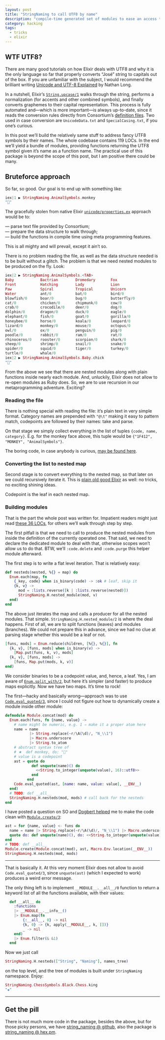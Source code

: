 ```yaml
---
layout: post
title: "StringNaming to call UTF8 by name"
description: "compile-time generated set of modules to ease an access to a predefined subset of UTF8 symbols"
category: hacking
tags:
  - tricks
  - elixir
---
```


## WTF UTF8?

There are many good tutorials on how Elixir deals with UTF8 and why it is the only
language so far that properly converts “José” string to capitals out of the box.
If you are unfamiliar with the subject, I would recommend the brilliant writing
[Unicode and UTF-8 Explained](https://www.bignerdranch.com/blog/unicode-and-utf-8-explained/)
by Nathan Long.

In a nutshell, Elixir’s [`String.upcase/1`](https://hexdocs.pm/elixir/String.html#upcase/1)
walks through the string, performs a normalization (for accents and other combined
symbols), and finally converts graphemes to their capital representation. This
process is fully automated and—which is more important—is always up-to-date,
since it reads the conversion rules directly from Consortium’s
[definition files](http://www.unicode.org/Public/UCD/latest/ucd/). Two used in
case conversion are `UnicodeData.txt` and `SpecialCasing.txt`, if you one’s curious.

In this post we’ll build the relatively same stuff to address fancy UTF8 symbols
by their names. The whole codebase contains 119 LOCs. In the end we’ll yield
a bundle of modules, providing functions returning the UTF8 symbol given it’s name
as a function name. The practical use of this package is beyond the scope of this
post, but I am positive there could be many.

## Bruteforce approach

So far, so good. Our goal is to end up with something like:

```elixir
iex|1 ▶ StringNaming.AnimalSymbols.monkey
"🐒"
```

The gracefully stolen from native Elixir [`unicode/properties.ex`](https://github.com/elixir-lang/elixir/blob/master/lib/elixir/unicode/properties.ex) approach would be to:

— parse text file provided by Consortium;  
— prepare the data structure to walk through;  
— build the functions in compile time using meta programming features.

This is all mighty and will prevail, except it ain’t so.

There is no problem reading the file, as well as the data structure needed
is to be built without a glitch. The problem is that we need nested modules
to be produced on the fly. Look:

```elixir
iex|2 ▶ StringNaming.AnimalSymbols.<TAB>
Baby            Bactrian        Dromedary       Fox
Front           Hatching        Lady            Lion
Paw             Spiral          Tropical        Unicorn
Water           ant/0           bat/0           bird/0
blowfish/0      boar/0          bug/0           butterfly/0
cat/0           chicken/0       chipmunk/0      cow/0
crab/0          crocodile/0     deer/0          dog/0
dolphin/0       dragon/0        duck/0          eagle/0
elephant/0      fish/0          goat/0          gorilla/0
honeybee/0      horse/0         koala/0         leopard/0
lizard/0        monkey/0        mouse/0         octopus/0
owl/0           ox/0            penguin/0       pig/0
poodle/0        rabbit/0        ram/0           rat/0
rhinoceros/0    rooster/0       scorpion/0      shark/0
sheep/0         shrimp/0        snail/0         snake/0
spider/0        squid/0         tiger/0         turkey/0
turtle/0        whale/0
iex|2 ▶ StringNaming.AnimalSymbols.Baby.chick
"🐤"
```

From the above we see that there are nested modules along with plain functions
inside nearly each module. And, unluckily, Elixir does not allow to re-open
modules as Ruby does. So, we are to use recursion in our metaprogramming
adventure. Exciting?

### Reading the file

There is nothing special with reading the file: it’s plain text in very
simple format. Category names are prepended with `"@\t"` making it easy
to pattern match, codepoints are followed by their names: take and parse.

On that stage we simply collect everything in the list of tuples
`{code, name, category}`. E.g. for the monkey face above, this tuple would
be `{"1F412", "MONKEY", "AnimalSymbols"}`.

The boring code, in case anybody is curious, [may be found here](https://github.com/am-kantox/string_naming/blob/master/lib/string_naming.ex#L81-L97).

### Converting the list to nested map

Second stage is to convert everything to the nested map, so that later on
we could recursively iterate it. This is
[plain old good Elixir](https://github.com/am-kantox/string_naming/blob/master/lib/string_naming.ex#L99-L112)
as well: no tricks, no exciting shining ideas.

Codepoint is the leaf in each nested map.

### Building modules

That is the part the whole post was written for. Impatient readers might
just read [these 36 LOCs](https://github.com/am-kantox/string_naming/blob/master/lib/string_naming.ex#L1-L36),
for others we’ll walk through step by step.

The first pitfall is that we need to call to produce the nested modules from inside
the definition of the currently operated one. That said, we need to declare
the dedicated module to deal with that, otherwise scopes won’t allow us to do that.
BTW, we’ll `:code.delete` and `:code.purge` this helper module afterward.

The first step is to write a flat level iteration. That is relatively easy:

```elixir
def nesteds(nested, %{} = map) do
  Enum.each(map, fn
    {_key, code} when is_binary(code) -> :ok # leaf, skip it
    {k, v} ->
      mod = :lists.reverse([k | :lists.reverse(nested)])
      StringNaming.H.nested_module(mod, v)
  end)
end
```

The above just iterates the map and calls a producer for all the nested
modules. That simple. `StringNaming.H.nested_module/2` is where the deal
happens. First of all, we are to split functions (leaves) and modules (branches).
We could not prepare this in advance, since we had no clue at parsing stage
whether this would be a leaf or not.

```elixir
[funs, mods] = Enum.reduce(children, [%{}, %{}], fn
  {k, v}, [funs, mods] when is_binary(v) ->
    [Map.put(funs, k, v), mods]
  {k, v}, [funs, mods] ->
    [funs, Map.put(mods, k, v)]
end)
```

We consider binaries to be a codepoint value, and, hence, a leaf. Yes, I am aware
of [`Enum.split_with/2`](https://hexdocs.pm/elixir/Enum.html#split_with/2), but
here it’s simpler (and faster) to produce maps explicitly. Now we have two maps.
It’s time to rock!

The first—hacky and basically wrong—approach was to use
[`Code.eval_quoted/3`](https://hexdocs.pm/elixir/Code.html#eval_quoted/3),
since I could not figure out how to dynamically create a module inside other module:

```elixir
defmodule Module.concat(mod) do
  Enum.each(funs, fn {name, value} ->
    # name might be numeric, e.g. 1 ⇒ make it a proper atom here
    name = name
           |> String.replace(~r/\A(\d)/, "N_\\1")
           |> Macro.underscore
           |> String.to_atom
    # abstract syntax tree of
    # ★  def monkey, do: "🐒"
    # value is a codepoint
    ast = quote do
            def unquote(name)() do
              <<String.to_integer(unquote(value), 16)::utf8>>
            end
          end
    Code.eval_quoted(ast, [name: name, value: value], __ENV__)
  end)
  # TODO: def __all__
  StringNaming.H.nesteds(mod, mods) # call back for the nesteds
end
```

I have posted a question on SO and
[Dogbert helped](https://stackoverflow.com/a/44852119/2035262) me to make
the code clean with [`Module.create/3`](https://hexdocs.pm/elixir/Module.html#create/3):

```elixir
ast = for {name, value} <- funs do
  name = name |> String.replace(~r/\A(\d)/, "N_\\1") |> Macro.underscore |> String.to_atom
  quote do: def unquote(name)(), do: <<String.to_integer(unquote(value), 16)::utf8>>
end
# TODO: def __all__
Module.create(Module.concat(mod), ast, Macro.Env.location(__ENV__))
StringNaming.H.nesteds(mod, mods)
```

---

That is basically it. At this very moment Elixir does not allow to avoid
`Code.eval_quoted/3`, since `unquote(ast)` (which I expected to work)
produces a weird error message.

The only thing left is to implement `__MODULE__.__all__/0` function
to return a keyword list of all the functions available, with their
values:

```elixir
  def __all__ do
    :functions
    |> __MODULE__.__info__()
    |> Enum.map(fn
        {:__all__, 0} -> nil
        {k, 0} -> {k, apply(__MODULE__, k, [])}
        _ -> nil
    end)
    |> Enum.filter(& &1)
  end
```

Now we just call

```elixir
StringNaming.H.nesteds(["String", "Naming"], names_tree)
```

on the top level, and the tree of modules is built under `StringNaming`
namespace. Enjoy:

```elixir
StringNaming.ChessSymbols.Black.Chess.king
"♚"
```

---

## Get the pill

There is not much more code in the package, besides the above,
but for those picky persons, we have
[string_naming @ github](https://github.com/am-kantox/string_naming), also the package
is [string_naming @ hex.pm](https://hex.pm/packages/string_naming).
